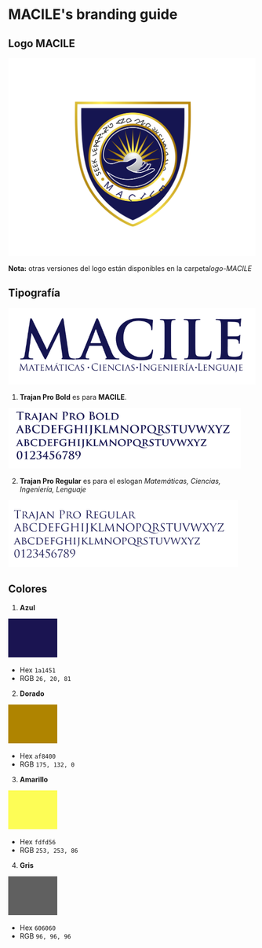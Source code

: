 # MACILE's branding guide

## Logo MACILE

![logo MACILE](images/logo-MACILE/MACILE-logo-shield-u.svg)

**Nota:** otras versiones del logo están disponibles en la carpeta*logo-MACILE*

## Tipografía

![tipografía del logo MACILE](images/logo-typography.png)

1. **Trajan Pro Bold** es para **MACILE**.

![trajan pro bold typography](images/trajan-pro-bold-typography.png)

2. **Trajan Pro Regular** es para el eslogan *Matemáticas, Ciencias, Ingeniería, Lenguaje* 

![trajan pro regular typography](images/trajan-pro-regular-typography.png)

## Colores

1. **Azul**

![azul](images/azul.png)

- Hex `1a1451`
- RGB `26, 20, 81`

2. **Dorado**

![dorado](images/dorado.png)

- Hex `af8400`
- RGB `175, 132, 0`

3. **Amarillo**

![amarillo](images/amarillo.png)

- Hex `fdfd56`
- RGB `253, 253, 86`

4. **Gris**

![gris](images/gris.png)

- Hex `606060`
- RGB `96, 96, 96`

